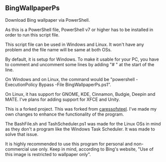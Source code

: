## BingWallpaperPs
Download Bing wallpaper via PowerShell.

As this is a PowerShell file, PowerShell v7 or higher has to be installed in order to run this script file.

This script file can be used in Windows and Linux. It won't have any problem and the file name will be same at both OSs.

By default, it is setup for Windows. To make it usable for your PC, you have to comment and uncomment some lines by adding "# " at the start of the line.

On Windows and on Linux, the command would be "powershell -ExecutionPolicy Bypass -File BingWallpaperPs.ps1".

On Linux, it has support for GNOME, KDE, Cinnamon, Budgie, Deepin and MATE. I've plans for adding support for XFCE and Unity.

This is a forked project. This was forked from [caressofsteel](https://github.com/caressofsteel/bingwallpaper). I've made my own changes to enhance the functionality of the program.

The BashFile.sh and TashScheduler.ps1 was made for the Linux OSs in mind as they don't a program like the Windows Task Scheduler. It was made to solve that issue.

It is highly recommended to use this program for personal and non-commercial use only. Keep in mind, according to Bing's website, "Use of this image is restricted to wallpaper only".
